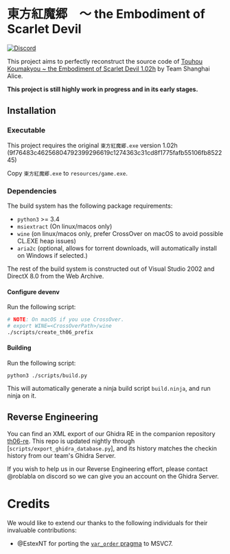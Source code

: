# 東方紅魔郷　～ the Embodiment of Scarlet Devil

[![Discord][discord-badge]][discord]

[discord]: https://discord.gg/VyGwAjrh9a
[discord-badge]: https://img.shields.io/discord/1147558514840064030?color=%237289DA&logo=discord&logoColor=%23FFFFFF

This project aims to perfectly reconstruct the source code of [Touhou Koumakyou ~ the Embodiment of Scarlet Devil 1.02h](https://en.touhouwiki.net/wiki/Embodiment_of_Scarlet_Devil) by Team Shanghai Alice.

**This project is still highly work in progress and in its early stages.**


## Installation

### Executable

This project requires the original `東方紅魔郷.exe` version 1.02h (9f76483c46256804792399296619c1274363c31cd8f1775fafb55106fb852245)

Copy `東方紅魔郷.exe` to `resources/game.exe`.

### Dependencies

The build system has the following package requirements:

- `python3` >= 3.4
- `msiextract` (On linux/macos only)
- `wine` (on linux/macos only, prefer CrossOver on macOS to avoid possible CL.EXE heap issues)
- `aria2c` (optional, allows for torrent downloads, will automatically install on Windows if selected.)

The rest of the build system is constructed out of Visual Studio 2002 and DirectX 8.0 from the Web Archive.

#### Configure devenv

Run the following script:
```bash
# NOTE: On macOS if you use CrossOver.
# export WINE=<CrossOverPath>/wine
./scripts/create_th06_prefix
```

#### Building

Run the following script:

```
python3 ./scripts/build.py
```

This will automatically generate a ninja build script `build.ninja`, and run
ninja on it.

## Reverse Engineering

You can find an XML export of our Ghidra RE in the companion repository
[th06-re]. This repo is updated nightly through [`scripts/export_ghidra_database.py`],
and its history matches the checkin history from our team's Ghidra Server.

If you wish to help us in our Reverse Engineering effort, please contact
@roblabla on discord so we can give you an account on the Ghidra Server.

# Credits

We would like to extend our thanks to the following individuals for their
invaluable contributions:

- @EstexNT for porting the [`var_order` pragma](scripts/pragma_var_order.cpp) to
  MSVC7.

[th06-re]: https://github.com/happyhavoc/th06-re
